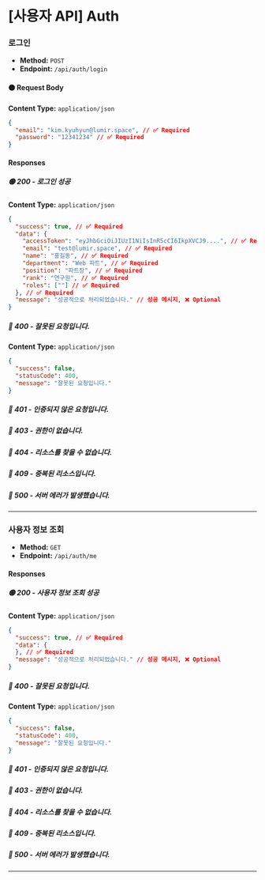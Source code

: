 # [사용자 API] Auth

### 로그인

- **Method:** `POST`
- **Endpoint:** `/api/auth/login`

#### 🟠 Request Body

**Content Type:** `application/json`

```json
{
  "email": "kim.kyuhyun@lumir.space", // ✅ Required
  "password": "12341234" // ✅ Required
}
```

#### Responses

##### 🟢 200 - 로그인 성공

**Content Type:** `application/json`

```json
{
  "success": true, // ✅ Required
  "data": {
    "accessToken": "eyJhbGciOiJIUzI1NiIsInR5cCI6IkpXVCJ9....", // ✅ Required
    "email": "test@lumir.space", // ✅ Required
    "name": "홍길동", // ✅ Required
    "department": "Web 파트", // ✅ Required
    "position": "파트장", // ✅ Required
    "rank": "연구원", // ✅ Required
    "roles": [""] // ✅ Required
  }, // ✅ Required
  "message": "성공적으로 처리되었습니다." // 성공 메시지, ❌ Optional
}
```

##### 🔴 400 - 잘못된 요청입니다.

**Content Type:** `application/json`

```json
{
  "success": false,
  "statusCode": 400,
  "message": "잘못된 요청입니다."
}
```

##### 🔴 401 - 인증되지 않은 요청입니다.

##### 🔴 403 - 권한이 없습니다.

##### 🔴 404 - 리소스를 찾을 수 없습니다.

##### 🔴 409 - 중복된 리소스입니다.

##### 🔴 500 - 서버 에러가 발생했습니다.

---

### 사용자 정보 조회

- **Method:** `GET`
- **Endpoint:** `/api/auth/me`

#### Responses

##### 🟢 200 - 사용자 정보 조회 성공

**Content Type:** `application/json`

```json
{
  "success": true, // ✅ Required
  "data": {
  }, // ✅ Required
  "message": "성공적으로 처리되었습니다." // 성공 메시지, ❌ Optional
}
```

##### 🔴 400 - 잘못된 요청입니다.

**Content Type:** `application/json`

```json
{
  "success": false,
  "statusCode": 400,
  "message": "잘못된 요청입니다."
}
```

##### 🔴 401 - 인증되지 않은 요청입니다.

##### 🔴 403 - 권한이 없습니다.

##### 🔴 404 - 리소스를 찾을 수 없습니다.

##### 🔴 409 - 중복된 리소스입니다.

##### 🔴 500 - 서버 에러가 발생했습니다.

---

